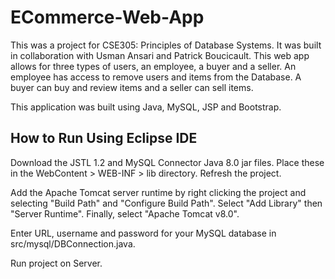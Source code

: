 # ECommerce-Web-App
This was a project for CSE305: Principles of Database Systems. 
It was built in collaboration with Usman Ansari and Patrick Boucicault.
This web app allows for three types of users, an employee, a buyer and a seller. 
An employee has access to remove users and items from the Database. A buyer can buy
and review items and a seller can sell items. 

This application was built using Java, MySQL, JSP and Bootstrap.

## How to Run Using Eclipse IDE
Download the JSTL 1.2 and MySQL Connector Java 8.0 jar files. Place these in the WebContent > WEB-INF > lib directory.
Refresh the project.

Add the Apache Tomcat server runtime by right clicking the project and selecting "Build Path" and "Configure Build Path". Select "Add Library" then "Server Runtime". Finally, select "Apache Tomcat v8.0".

Enter URL, username and password for your MySQL database in src/mysql/DBConnection.java.

Run project on Server.
